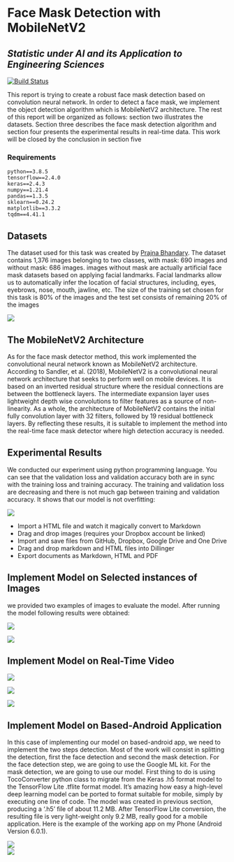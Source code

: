 # Face Mask Detection with MobileNetV2 
## _Statistic under AI and its Application to Engineering Sciences_

[![Build Status](https://travis-ci.org/joemccann/dillinger.svg?branch=master)](https://rauzansumara.github.io/)

This report is trying to create a robust face mask detection based on convolution neural network. In order to detect a face mask, we implement the object detection algorithm which is MobileNetV2 architecture. The rest of this report will be organized as follows: section two illustrates the datasets. Section three describes the face mask detection algorithm and section four presents the experimental results in real-time data. This work will be closed by the conclusion in section five

### Requirements
```
python==3.8.5
tensorflow==2.4.0
keras==2.4.3
numpy==1.21.4
pandas==1.3.5
sklearn==0.24.2
matplotlib==3.3.2
tqdm==4.41.1
```

## Datasets
The dataset used for this task was created by  [Prajna Bhandary](https://github.com/prajnasb/observations). The dataset contains 1,376 images belonging to two classes, with mask: 690 images and without mask: 686 images. images without mask are actually artificial face mask datasets based on applying facial landmarks. Facial landmarks allow us to automatically infer the location of facial structures, including, eyes, eyebrows, nose, mouth, jawline, etc. The size of the training set chosen for this task is 80% of the images and the test set consists of remaining 20% of the images

![](https://raw.githubusercontent.com/rauzansumara/face-mask-detection-based-on-mobilenetv2/master/images/print_images.png)

## The MobileNetV2 Architecture
As for the face mask detector method, this work implemented the convolutional neural network known as MobileNetV2 architecture. According to Sandler, et al. (2018), MobileNetV2 is a convolutional neural network architecture that seeks to perform well on mobile devices. It is based on an inverted residual structure where the residual connections are between the bottleneck layers. The intermediate expansion layer uses lightweight depth wise convolutions to filter features as a source of non-linearity. As a whole, the architecture of MobileNetV2 contains the initial fully convolution layer with 32 filters, followed by 19 residual bottleneck layers. By reflecting these results, it is suitable to implement the method into the real-time face mask detector where high detection accuracy is needed.

## Experimental Results
We conducted our experiment using python programming language. You can see that the validation loss and validation accuracy both are in sync with the training loss and training accuracy. The training and validation loss are decreasing and there is not much gap between training and validation accuracy. It shows that our model is not overfitting:

![](https://raw.githubusercontent.com/rauzansumara/face-mask-detection-based-on-mobilenetv2/master/images/training.png)

- Import a HTML file and watch it magically convert to Markdown
- Drag and drop images (requires your Dropbox account be linked)
- Import and save files from GitHub, Dropbox, Google Drive and One Drive
- Drag and drop markdown and HTML files into Dillinger
- Export documents as Markdown, HTML and PDF

## Implement Model on Selected instances of Images
we provided two examples of images to evaluate the model. After running the model following results were obtained:

![](https://raw.githubusercontent.com/rauzansumara/face-mask-detection-based-on-mobilenetv2/master/images/example1_mask.png=600x500)

![](https://raw.githubusercontent.com/rauzansumara/face-mask-detection-based-on-mobilenetv2/master/images/example2_mask.png) 

## Implement Model on Real-Time Video
![](https://raw.githubusercontent.com/rauzansumara/face-mask-detection-based-on-mobilenetv2/master/images/mask.png) 

![](https://raw.githubusercontent.com/rauzansumara/face-mask-detection-based-on-mobilenetv2/master/images/no_mask.png) 

![](https://raw.githubusercontent.com/rauzansumara/face-mask-detection-based-on-mobilenetv2/master/images/demo.gif)  

## Implement Model on Based-Android Application
In this case of implementing our model on based-android app, we need to implement the two steps detection. Most of the work will consist in splitting the detection, first the face detection and second the mask detection. For the face detection step, we are going to use the Google ML kit. For the mask detection, we are going to use our model. First thing to do is using TocoConverter python class to migrate from the Keras .h5 format model to the TensorFlow Lite .tflite format model. It’s amazing how easy a high-level deep learning model can be ported to format suitable for mobile, simply by executing one line of code. The model was created in previous section, producing a ‘.h5’ file of about 11.2 MB. After TensorFlow Lite conversion, the resulting file is very light-weight only 9.2 MB, really good for a mobile application. Here is the example of the working app on my Phone (Android Version 6.0.1).

![](https://raw.githubusercontent.com/rauzansumara/face-mask-detection-based-on-mobilenetv2/master/images/app_images1.png)  
![](https://raw.githubusercontent.com/rauzansumara/face-mask-detection-based-on-mobilenetv2/master/images/app_images2.png)  



